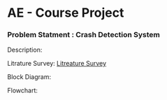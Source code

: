 # AE - Course Project 

### Problem Statment : Crash Detection System
Description:

Litrature Survey: [Litreature Survey](https://github.com/JadenEkbote/crashDetection.github.io/tree/main/resarch)


Block Diagram:




Flowchart:
